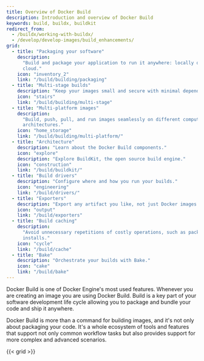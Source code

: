 ```yaml
---
title: Overview of Docker Build
description: Introduction and overview of Docker Build
keywords: build, buildx, buildkit
redirect_from:
  - /buildx/working-with-buildx/
  - /develop/develop-images/build_enhancements/
grid:
  - title: "Packaging your software"
    description:
      "Build and package your application to run it anywhere: locally or in the
      cloud."
    icon: "inventory_2"
    link: "/build/building/packaging"
  - title: "Multi-stage builds"
    description: "Keep your images small and secure with minimal dependencies."
    icon: "stairs"
    link: "/build/building/multi-stage"
  - title: "Multi-platform images"
    description:
      "Build, push, pull, and run images seamlessly on different computer
      architectures."
    icon: "home_storage"
    link: "/build/building/multi-platform/"
  - title: "Architecture"
    description: "Learn about the Docker Build components."
    icon: "explore"
    description: "Explore BuildKit, the open source build engine."
    icon: "construction"
    link: "/build/buildkit/"
  - title: "Build drivers"
    description: "Configure where and how you run your builds."
    icon: "engineering"
    link: "/build/drivers/"
  - title: "Exporters"
    description: "Export any artifact you like, not just Docker images."
    icon: "output"
    link: "/build/exporters"
  - title: "Build caching"
    description:
      "Avoid unnecessary repetitions of costly operations, such as package
      installs."
    icon: "cycle"
    link: "/build/cache"
  - title: "Bake"
    description: "Orchestrate your builds with Bake."
    icon: "cake"
    link: "/build/bake"
---
```


Docker Build is one of Docker Engine's most used features. Whenever you are
creating an image you are using Docker Build. Build is a key part of your
software development life cycle allowing you to package and bundle your code and
ship it anywhere.

Docker Build is more than a command for building images, and it's not only about
packaging your code. It's a whole ecosystem of tools and features that support
not only common workflow tasks but also provides support for more complex and
advanced scenarios.

{{< grid >}}
